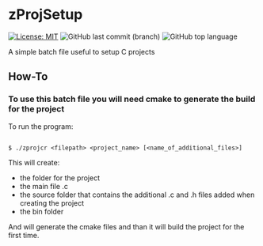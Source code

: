# zProjSetup

[![License: MIT](https://img.shields.io/badge/License-MIT-yellow.svg)](https://opensource.org/licenses/MIT)
![GitHub last commit (branch)](https://img.shields.io/github/last-commit/zLouis043/zProjSetup/main)
![GitHub top language](https://img.shields.io/github/languages/top/zLouis043/zProjSetup)

A simple batch file useful to setup C projects 

## How-To

### To use this batch file you will need cmake to generate the build for the project

To run the program:

```console

$ ./zprojcr <filepath> <project_name> [<name_of_additional_files>]

```

This will create:
- the folder for the project
- the main file .c
- the source folder that contains the additional .c and .h files added when creating the project 
- the bin folder

And will generate the cmake files and than it will build the project for the first time.
